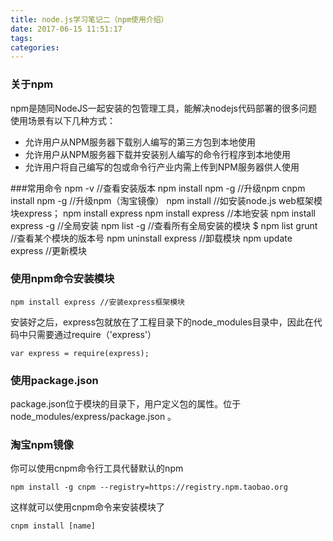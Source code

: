 ```yaml
---
title: node.js学习笔记二（npm使用介绍）
date: 2017-06-15 11:51:17
tags:
categories:
---
```

### 关于npm
npm是随同NodeJS一起安装的包管理工具，能解决nodejs代码部署的很多问题
<font color="#FF7F50"></font>  
使用场景有以下几种方式：

* 允许用户从NPM服务器下载别人编写的第三方包到本地使用
* 允许用户从NPM服务器下载并安装别人编写的命令行程序到本地使用
* 允许用户将自己编写的包或命令行产业内需上传到NPM服务器供人使用

<!--more-->

###常用命令
	npm -v //查看安装版本
	npm install npm -g //升级npm
	cnpm install npm -g //升级npm（淘宝镜像）
	npm install <module name>  //如安装node.js web框架模块express； npm install express
	npm install express  //本地安装
	npm install express -g //全局安装
	npm list -g //查看所有全局安装的模块
	$ npm list grunt //查看某个模块的版本号
	npm uninstall express //卸载模块
	npm update express //更新模块
	
	
	
	
### 使用npm命令安装模块

	npm install express //安装express框架模块
	
安装好之后，express包就放在了工程目录下的node_modules目录中，因此在代码中只需要通过require（'express'）

	var express = require(express);

### 使用package.json
package.json位于模块的目录下，用户定义包的属性。位于node_modules/express/package.json 。

### 淘宝npm镜像

你可以使用cnpm命令行工具代替默认的npm

	npm install -g cnpm --registry=https://registry.npm.taobao.org

这样就可以使用cnpm命令来安装模块了

	cnpm install [name]
	
	
	
	
	


 

